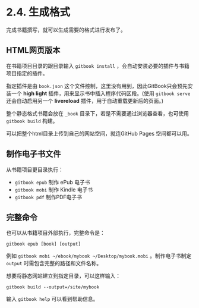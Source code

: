 # **2.4. 生成格式**

完成书籍撰写，就可以生成需要的格式进行发布了。

## **HTML网页版本**

在书籍项目目录的跟目录输入 `gitbook install` ，会自动安装必要的插件与书籍项目指定的插件。

指定插件是由 `book.json` 这个文件控制，这里没有用到，因此GitBook只会预先安装一个 **high light** 插件，用来显示书中插入程序代码区段。(使用 `gitbook serve` 还会自动启用另一个 **livereload** 插件，用于自动重载更新后的页面。)

整个静态格式书籍会放在 `_book` 目录下，若是不需要通过浏览器查看，也可使用 `gitbook build` 构建。

可以把整个html目录上传到自己的网站空间，就连GitHub Pages 空间都可以用。

## **制作电子书文件**

从书籍项目更目录执行：

* `gitbook epub` 制作 ePub 电子书
* `gitbook mobi` 制作 Kindle 电子书
* `gitbook pdf` 制作PDF电子书

## **完整命令**

也可以从书籍项目外部执行，完整命令是：

    gitbook epub [book] [output]

例如 `gitbook mobi ~/ebook/mybook ~/Desktop/mybook.mobi` 。制作电子书制定 `output` 时需包含完整的路径和文件名称。

想要将静态网站建立到指定目录，可以这样输入：

    gitbook build --output=/site/mybook

输入 `gitbook help` 可以看到帮助信息。